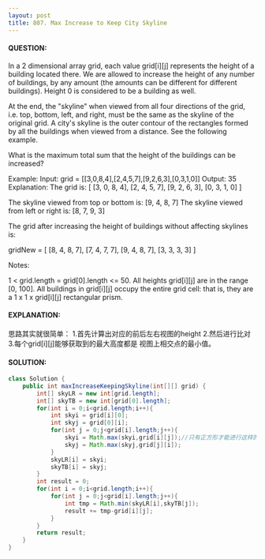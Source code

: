 ```yaml
---
layout: post
title: 807. Max Increase to Keep City Skyline
---
```

#### QUESTION:
In a 2 dimensional array grid, each value grid[i][j] represents the height of a building located there. We are allowed to increase the height of any number of buildings, by any amount (the amounts can be different for different buildings). Height 0 is considered to be a building as well. 

At the end, the "skyline" when viewed from all four directions of the grid, i.e. top, bottom, left, and right, must be the same as the skyline of the original grid. A city's skyline is the outer contour of the rectangles formed by all the buildings when viewed from a distance. See the following example.

What is the maximum total sum that the height of the buildings can be increased?

Example:
Input: grid = [[3,0,8,4],[2,4,5,7],[9,2,6,3],[0,3,1,0]]
Output: 35
Explanation: 
The grid is:
[ [3, 0, 8, 4], 
  [2, 4, 5, 7],
  [9, 2, 6, 3],
  [0, 3, 1, 0] ]

The skyline viewed from top or bottom is: [9, 4, 8, 7]
The skyline viewed from left or right is: [8, 7, 9, 3]

The grid after increasing the height of buildings without affecting skylines is:

gridNew = [ [8, 4, 8, 7],
            [7, 4, 7, 7],
            [9, 4, 8, 7],
            [3, 3, 3, 3] ]

Notes:

1 < grid.length = grid[0].length <= 50.
All heights grid[i][j] are in the range [0, 100].
All buildings in grid[i][j] occupy the entire grid cell: that is, they are a 1 x 1 x grid[i][j] rectangular prism.
#### EXPLANATION:

思路其实就很简单：
1.首先计算出对应的前后左右视图的height
2.然后进行比对
3.每个grid[i][j]能够获取到的最大高度都是 视图上相交点的最小值。

#### SOLUTION:
```java
class Solution {
    public int maxIncreaseKeepingSkyline(int[][] grid) {
        int[] skyLR = new int[grid.length];
        int[] skyTB = new int[grid[0].length];
        for(int i = 0;i<grid.length;i++){
            int skyi = grid[i][0];
            int skyj = grid[0][i];
            for(int j = 0;j<grid[i].length;j++){
                skyi = Math.max(skyi,grid[i][j]);//只有正方形才能进行这样的简化计算
                skyj = Math.max(skyj,grid[j][i]);
            }
            skyLR[i] = skyi;
            skyTB[i] = skyj;
        }
        int result = 0;
        for(int i = 0;i<grid.length;i++){
            for(int j = 0;j<grid[i].length;j++){
                int tmp = Math.min(skyLR[i],skyTB[j]);
                result += tmp-grid[i][j];
            }
        }
        return result;
    }
}
```